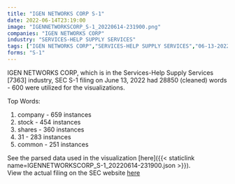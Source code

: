 ```yaml
---
title: "IGEN NETWORKS CORP S-1"
date: 2022-06-14T23:19:00
image: "IGENNETWORKSCORP_S-1_20220614-231900.png"
companies: "IGEN NETWORKS CORP"
industry: "SERVICES-HELP SUPPLY SERVICES"
tags: ["IGEN NETWORKS CORP","SERVICES-HELP SUPPLY SERVICES","06-13-2022","S-1"]
forms: "S-1"
---
```

IGEN NETWORKS CORP, which is in the Services-Help Supply Services [7363] industry, SEC S-1 filing on June 13, 2022 had 28850 (cleaned) words - 600 were utilized for the visualizations.

Top Words:
1. company - 659 instances
2. stock - 454 instances
3. shares - 360 instances
4. 31 - 283 instances
5. common - 251 instances


See the parsed data used in the visualization [here]({{< staticlink name=IGENNETWORKSCORP_S-1_20220614-231900.json >}}).  
View the actual filing on the SEC website [here](https://www.sec.gov/Archives/edgar/data/1393540/0001640334-22-001232.txt)